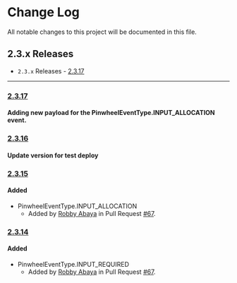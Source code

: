 # Change Log

All notable changes to this project will be documented in this file.

## 2.3.x Releases

- `2.3.x` Releases - [2.3.17](#2317)

---

### [2.3.17](https://github.com/underdog-tech/pinwheel-android-sdk/releases/tag/2.3.17)

#### Adding new payload for the PinwheelEventType.INPUT_ALLOCATION event.


### [2.3.16](https://github.com/underdog-tech/pinwheel-android-sdk/releases/tag/2.3.16)

#### Update version for test deploy


### [2.3.15](https://github.com/underdog-tech/pinwheel-android-sdk/releases/tag/2.3.14)

#### Added

- PinwheelEventType.INPUT_ALLOCATION
  - Added by [Robby Abaya](https://github.com/rawbee) in Pull Request [#67](https://github.com/underdog-tech/pinwheel-android-sdk/pull/75).

### [2.3.14](https://github.com/underdog-tech/pinwheel-android-sdk/releases/tag/2.3.14)

#### Added

- PinwheelEventType.INPUT_REQUIRED
  - Added by [Robby Abaya](https://github.com/rawbee) in Pull Request [#67](https://github.com/underdog-tech/pinwheel-android-sdk/pull/67).

